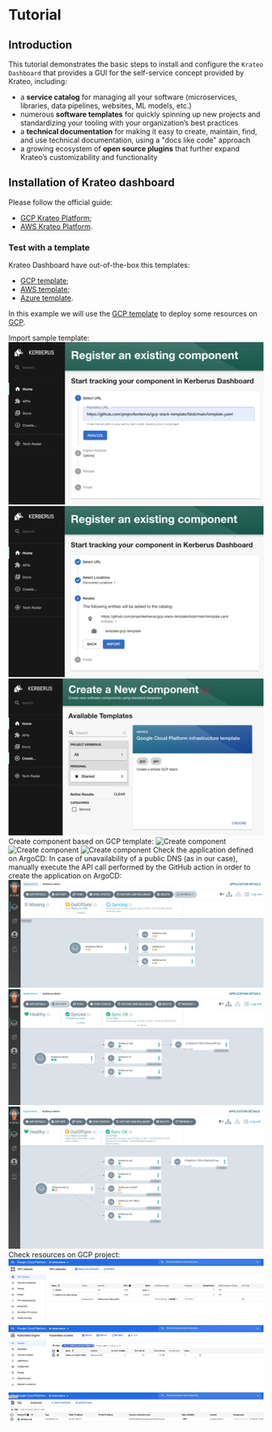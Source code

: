 # Tutorial

## Introduction

This tutorial demonstrates the basic steps to install and configure the `Krateo Dashboard` that provides a GUI for the self-service concept provided by Krateo, including:

- a **service catalog** for managing all your software (microservices, libraries, data pipelines, websites, ML models, etc.)
- numerous **software templates** for quickly spinning up new projects and standardizing your tooling with your organization’s best practices
- a **technical documentation** for making it easy to create, maintain, find, and use technical documentation, using a "docs like code" approach
- a growing ecosystem of **open source plugins** that further expand Krateo’s customizability and functionality

## Installation of Krateo dashboard

Please follow the official guide:

- [GCP Krateo Platform](https://github.com/krateoplatformops/krateo-platform/blob/main/INSTALL.md);
- [AWS Krateo Platform](https://github.com/krateoplatformops/krateo-platform-aws/blob/main/INSTALL.md).

### Test with a template

Krateo Dashboard have out-of-the-box this templates:

- [GCP template](https://github.com/krateoplatformops/gcp-stack-template/blob/main/template.yaml);
- [AWS template](https://github.com/krateoplatformops/aws-stack-template/blob/main/template.yaml);
- [Azure template](https://github.com/krateoplatformops/azure-stack-template/blob/main/template.yaml).

In this example we will use the [GCP template](https://github.com/krateoplatformops/gcp-stack-template/blob/main/template.yaml) to deploy some resources on [GCP](https://console.cloud.google.com/).

Import sample template:
![Import template](media/template_import_1.png)
![Import template](media/template_import_2.png)
![Import template](media/template_import_3.png)
Create component based on GCP template:
![Create component](media/krateo-demo-1.png)
![Create component](media/krateo-demo-2.png)
![Create component](media/krateo-demo-3.png)
Check the application defined on ArgoCD:
In case of unavailability of a public DNS (as in our case), manually execute the API call performed by the GitHub action in order to create the application on ArgoCD:
![ArgoCD](media/argo_1.png)
![ArgoCD](media/argo_2.png)
![ArgoCD](media/argo_3.png)
Check resources on GCP project:
![GCP resources](media/gcp_1.png)
![GCP resources](media/gcp_2.png)
![GCP resources](media/gcp_3.png)
